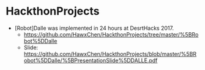 # HackthonProjects
* [Robot]Dalle was implemented in 24 hours at DesrtHacks 2017.
  * https://github.com/HawxChen/HackthonProjects/tree/master/%5BRobot%5DDalle
  * Slide: https://github.com/HawxChen/HackthonProjects/blob/master/%5BRobot%5DDalle/%5BPresentationSlide%5DDALLE.pdf
  
